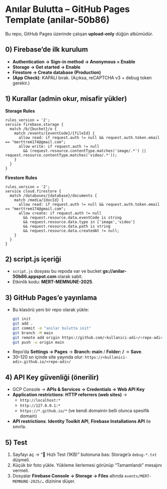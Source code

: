 # Anılar Bulutta – GitHub Pages Template (anilar-50b86)

Bu repo, GitHub Pages üzerinde çalışan **upload-only** düğün albümüdür.

## 0) Firebase’de ilk kurulum
- **Authentication → Sign-in method → Anonymous = Enable**
- **Storage → Get started → Enable**
- **Firestore → Create database (Production)**
- **(App Check)**: KAPALI bırak. (Açıksa, reCAPTCHA v3 + debug token gerekir.)

## 1) Kurallar (admin okur, misafir yükler)
**Storage Rules**
```
rules_version = '2';
service firebase.storage {
  match /b/{bucket}/o {
    match /events/{eventCode}/{fileId} {
      allow read: if request.auth != null && request.auth.token.email == "merttrem174@gmail.com";
      allow write: if request.auth != null
        && (request.resource.contentType.matches('image/.*') || request.resource.contentType.matches('video/.*'));
    }
  }
}
```

**Firestore Rules**
```
rules_version = '2';
service cloud.firestore {
  match /databases/{database}/documents {
    match /media/{docId} {
      allow read: if request.auth != null && request.auth.token.email == "merttrem174@gmail.com";
      allow create: if request.auth != null
        && request.resource.data.eventCode is string
        && request.resource.data.type in ['image','video']
        && request.resource.data.path is string
        && request.resource.data.createdAt != null;
    }
  }
}
```

## 2) script.js içeriği
- `script.js` dosyası bu repoda var ve bucket **gs://anilar-50b86.appspot.com** olarak sabit.  
- Etkinlik kodu: **MERT-MEMNUNE-2025**.

## 3) GitHub Pages’e yayınlama
- Bu klasörü yeni bir repo olarak yükle:
  ```bash
  git init
  git add .
  git commit -m "anilar bulutta init"
  git branch -M main
  git remote add origin https://github.com/<kullanici-adi>/<repo-adi>.git
  git push -u origin main
  ```
- Repo’da **Settings → Pages** → **Branch: main** / **Folder: /** → **Save**.  
- 30–120 sn içinde site yayında olur: `https://<kullanici-adi>.github.io/<repo-adi>/`

## 4) API Key güvenliği (önerilir)
- GCP Console → **APIs & Services → Credentials → Web API Key**  
- **Application restrictions**: **HTTP referrers (web sites)** →
  - `http://localhost:*`
  - `http://127.0.0.1:*`
  - `https://*.github.io/*` (ve kendi domainin belli olunca spesifik domain)
- **API restrictions**: **Identity Toolkit API**, **Firebase Installations API** ile sınırla.

## 5) Test
1) Sayfayı aç → “🧪 Hızlı Test (1KB)” butonuna bas: Storage’a `debug-*.txt` düşmeli.  
2) Küçük bir foto yükle. Yükleme ilerlemesi görünüp “Tamamlandı” mesajını vermeli.  
3) Dosyalar **Firebase Console → Storage → Files** altında `events/MERT-MEMNUNE-2025/…` dizinine düşer.
